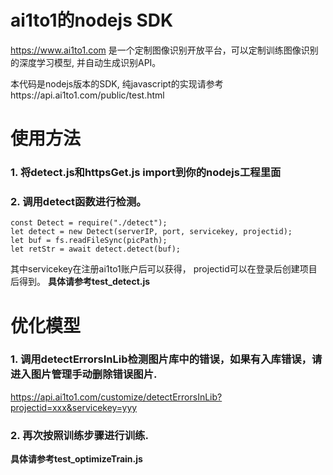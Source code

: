 # ai1to1的nodejs SDK

https://www.ai1to1.com
是一个定制图像识别开放平台，可以定制训练图像识别的深度学习模型, 并自动生成识别API。

本代码是nodejs版本的SDK, 纯javascript的实现请参考https://api.ai1to1.com/public/test.html

# 使用方法
### 1. 将detect.js和httpsGet.js import到你的nodejs工程里面
### 2. 调用detect函数进行检测。

```
const Detect = require("./detect");
let detect = new Detect(serverIP, port, servicekey, projectid);
let buf = fs.readFileSync(picPath);
let retStr = await detect.detect(buf);
```

其中servicekey在注册ai1to1账户后可以获得， projectid可以在登录后创建项目后得到。
**具体请参考test_detect.js**

# 优化模型
### 1. 调用detectErrorsInLib检测图片库中的错误，如果有入库错误，请进入图片管理手动删除错误图片.

  https://api.ai1to1.com/customize/detectErrorsInLib?projectid=xxx&servicekey=yyy
### 2. 再次按照训练步骤进行训练.

**具体请参考test_optimizeTrain.js**
